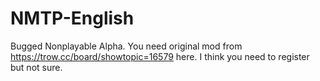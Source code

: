 # NMTP-English
Bugged Nonplayable Alpha.
You need original mod from https://trow.cc/board/showtopic=16579 here. I think you need to register but not sure.
